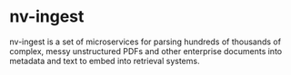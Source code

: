 # nv-ingest
nv-ingest is a set of microservices for parsing hundreds of thousands of complex, messy unstructured PDFs and other enterprise documents into metadata and text to embed into retrieval systems.


